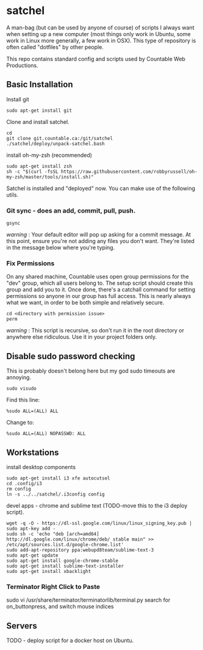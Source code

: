 # satchel

A man-bag (but can be used by anyone of course) of scripts I always want when setting up a new computer (most things only work in Ubuntu, some work in Linux more generally, a few work in OSX). This type of repository is often called "dotfiles" by other people.

This repo contains standard config and scripts used by Countable Web Productions.

## Basic Installation

Install git
```
sudo apt-get install git
```

Clone and install satchel.
```
cd
git clone git.countable.ca:/git/satchel
./satchel/deploy/unpack-satchel.bash 
```

install oh-my-zsh (recommended)
```
sudo apt-get install zsh
sh -c "$(curl -fsSL https://raw.githubusercontent.com/robbyrussell/oh-my-zsh/master/tools/install.sh)"
```

Satchel is installed and "deployed" now. You can make use of the following utils.

### Git sync - does an add, commit, pull, push.
```
gsync
```
_warning_ : Your default editor will pop up asking for a commit message. At this point, ensure you're not adding any files you don't want. They're listed in the message below where you're typing.

### Fix Permissions

On any shared machine, Countable uses open group permissions for the "dev" group, which all users belong to. The setup script should create this group and add you to it. Once done, there's a catchall command for setting permissions so anyone in our group has full access. This is nearly always what we want, in order to be both simple and relatively secure.
```
cd <directory with permission issue>
perm
```
_warning_ : This script is recursive, so don't run it in the root directory or anywhere else ridiculous. Use it in your project folders only.

## Disable sudo password checking
This is probably doesn't belong here but my god sudo timeouts are annoying.
```
sudo visudo
```

Find this line:
```
%sudo ALL=(ALL) ALL
```
Change to:
```
%sudo ALL=(ALL) NOPASSWD: ALL
```

## Workstations

install desktop components
```
sudo apt-get install i3 xfe autocutsel
cd .config/i3
rm config
ln -s ../../satchel/.i3config config
```

devel apps - chrome and sublime text (TODO-move this to the i3 deploy script).
```
wget -q -O - https://dl-ssl.google.com/linux/linux_signing_key.pub | sudo apt-key add - 
sudo sh -c 'echo "deb [arch=amd64] http://dl.google.com/linux/chrome/deb/ stable main" >> /etc/apt/sources.list.d/google-chrome.list'
sudo add-apt-repository ppa:webupd8team/sublime-text-3
sudo apt-get update
sudo apt-get install google-chrome-stable
sudo apt-get install sublime-text-installer
sudo apt-get install xbacklight
```

### Terminator Right Click to Paste
sudo vi /usr/share/terminator/terminatorlib/terminal.py
search for on_buttonpress, and switch mouse indices

## Servers

TODO - deploy script for a docker host on Ubuntu.


